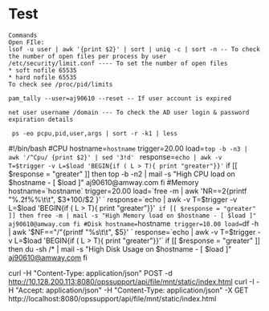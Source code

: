 # Test
    Commands
	Open FIle:
	lsof -u user | awk '{print $2}' | sort | uniq -c | sort -n -- To check the number of open files per process by user
	/etc/security/limit.conf ---- To set the number of open files
	* soft nofile 65535
    * hard nofile 65535
	To check see /proc/pid/limits
	
	pam_tally --user=aj90610 --reset -- If user account is expired 
	
	net user username /domain --- To check the AD user login & password expiration details

	 ps -eo pcpu,pid,user,args | sort -r -k1 | less
	 
	 
#!/bin/bash
#CPU
hostname=`hostname`
trigger=20.00
load=`top -b -n3 | awk '/^Cpu/ {print $2}' | sed '3!d' `
response=`echo | awk -v T=$trigger -v L=$load 'BEGIN{if ( L > T){ print "greater"}}'`
if [[ $response = "greater" ]]
then
top -b -n2 | mail -s "High CPU load on $hostname - [ $load ]" aj90610@amway.com
fi
#Memory
hostname=`hostname`
trigger=20.00
load=`free -m | awk 'NR==2{printf "%.2f%%\t\t", $3*100/$2 }' `
response=`echo | awk -v T=$trigger -v L=$load 'BEGIN{if ( L > T){ print "greater"}}'`
if [[ $response = "greater" ]]
then
free -m | mail -s "High Memory load on $hostname - [ $load ]" aj90610@amway.com
fi
#Disk
hostname=`hostname`
trigger=10.00
load=`df -h | awk '$NF=="/"{printf "%s\t\t", $5}' `
response=`echo | awk -v T=$trigger -v L=$load 'BEGIN{if ( L > T){ print "greater"}}'`
if [[ $response = "greater" ]]
then
du -sh /* | mail -s "High Disk Usage on $hostname - [ $load ]" aj90610@amway.com
fi

curl -H "Content-Type: application/json" POST -d  http://10.128.200.113:8080/opssupport/api/file/mnt/static/index.html
curl -I -H "Accept: application/json" -H "Content-Type: application/json" -X GET http://localhost:8080/opssupport/api/file/mnt/static/index.html

